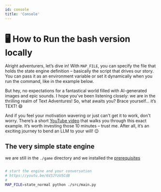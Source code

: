 ```yaml
---
id: console
title: 'Console'
---
```


# 🖥️ How to Run the bash version locally
Alright adventurers, let’s dive in! With `MAP_FILE`, you can specify the file that holds the state engine definition – basically the script that drives our story. You can pass it as an environment variable or set it dynamically when you run the command, like in the example below.

But hey, no expectations for a fantastical world filled with AI-generated images and epic sounds. I hope you’ve been listening closely: we are in the thrilling realm of Text Adventures! So, what awaits you? Brace yourself... it’s TEXT! 😄

And if you feel your motivation wavering or just can't get it to work, don't worry. There’s a short [YouTube video](/examples/state) that walks you through this exact example. It’s worth investing those 10 minutes – trust me. After all, it’s an exciting journey to bend an LLM to your will! 😉

## The very simple state engine
we are still in the `./game` directory and we installed the [prerequisites](/setup/prerequisites)

```sh

# start the engine and your conversation
# https://youtu.be/6V3JYzU5Cd8
#
MAP_FILE=state_normal python ./src/main.py

```